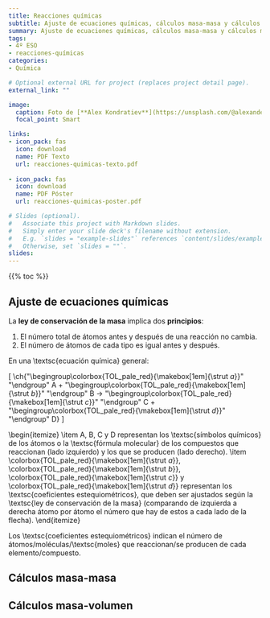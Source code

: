 ```yaml
---
title: Reacciones químicas
subtitle: Ajuste de ecuaciones químicas, cálculos masa-masa y cálculos masa-volumen
summary: Ajuste de ecuaciones químicas, cálculos masa-masa y cálculos masa-volumen.
tags:
- 4º ESO
- reacciones-químicas
categories:
- Química

# Optional external URL for project (replaces project detail page).
external_link: ""

image:
  caption: Foto de [**Alex Kondratiev**](https://unsplash.com/@alexanderkondratiev) en [Unsplash](https://unsplash.com)
  focal_point: Smart

links:
- icon_pack: fas
  icon: download
  name: PDF Texto
  url: reacciones-quimicas-texto.pdf
  
- icon_pack: fas
  icon: download
  name: PDF Póster
  url: reacciones-quimicas-poster.pdf  

# Slides (optional).
#   Associate this project with Markdown slides.
#   Simply enter your slide deck's filename without extension.
#   E.g. `slides = "example-slides"` references `content/slides/example-slides.md`.
#   Otherwise, set `slides = ""`.
slides: 
---
```


{{% toc %}}

## Ajuste de ecuaciones químicas

La **ley de conservación de la masa** implica dos **principios**:

1. El número total de átomos antes y después de una reacción no cambia.
2. El número de átomos de cada tipo es igual antes y después.

En una \textsc{ecuación química} general:		

\[
\ch{"\begingroup\colorbox{TOL_pale_red}{\makebox[1em]{\strut $a$}}" "\endgroup" A + "\begingroup\colorbox{TOL_pale_red}{\makebox[1em]{\strut $b$}}" "\endgroup" B -> "\begingroup\colorbox{TOL_pale_red}{\makebox[1em]{\strut $c$}}" "\endgroup" C + "\begingroup\colorbox{TOL_pale_red}{\makebox[1em]{\strut $d$}}" "\endgroup" D}
\]

\begin{itemize}
	\item A, B, C y D representan los \textsc{símbolos químicos} de los átomos o la \textsc{fórmula molecular} de los compuestos que reaccionan (lado izquierdo) y los que se producen (lado derecho).
	\item \colorbox{TOL_pale_red}{\makebox[1em]{\strut $a$}}, \colorbox{TOL_pale_red}{\makebox[1em]{\strut $b$}}, \colorbox{TOL_pale_red}{\makebox[1em]{\strut $c$}} y \colorbox{TOL_pale_red}{\makebox[1em]{\strut $d$}} representan los \textsc{coeficientes estequiométricos}, que deben ser ajustados según la \textsc{ley de conservación de la masa} (comparando de izquierda a derecha átomo por átomo el número que hay de estos a cada lado de la flecha).
\end{itemize}

Los \textsc{coeficientes estequiométricos} indican el número de átomos/moléculas/\textsc{moles} que reaccionan/se producen de cada elemento/compuesto.

## Cálculos masa-masa

## Cálculos masa-volumen
